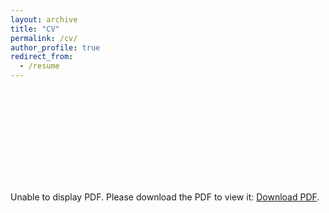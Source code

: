 ```yaml
---
layout: archive
title: "CV"
permalink: /cv/
author_profile: true
redirect_from:
  - /resume
---
```


<!-- CV available for download [here](https://vaseygin.github.io/files/Gina_Vasey.pdf). -->

<object data="https://vaseygin.github.io/files/Gina_Vasey.pdf" type="application/pdf" width="700px" height="700px"> 
    <embed src="https://vaseygin.github.io/files/Gina_Vasey.pdf">
        <p>Unable to display PDF. Please download the PDF to view it: <a href="https://vaseygin.github.io/files/Gina_Vasey.pdf">Download PDF</a>.</p>
    </embed>
</object>

<!-- ---
layout: archive
title: "CV"
permalink: /cv/
author_profile: true
redirect_from:
  - /resume
---

{% include base_path %}

Education
======
* B.S. in GitHub, GitHub University, 2012
* M.S. in Jekyll, GitHub University, 2014
* Ph.D in Version Control Theory, GitHub University, 2018 (expected)

Work experience
======
* Summer 2015: Research Assistant
  * Github University
  * Duties included: Tagging issues
  * Supervisor: Professor Git

* Fall 2015: Research Assistant
  * Github University
  * Duties included: Merging pull requests
  * Supervisor: Professor Hub
  
Skills
======
* Skill 1
* Skill 2
  * Sub-skill 2.1
  * Sub-skill 2.2
  * Sub-skill 2.3
* Skill 3

Publications
======
  <ul>{% for post in site.publications %}
    {% include archive-single-cv.html %}
  {% endfor %}</ul>
  
Talks
======
  <ul>{% for post in site.talks %}
    {% include archive-single-talk-cv.html %}
  {% endfor %}</ul>
  
Teaching
======
  <ul>{% for post in site.teaching %}
    {% include archive-single-cv.html %}
  {% endfor %}</ul>
  
Service and leadership
======
* Currently signed in to 43 different slack teams -->
